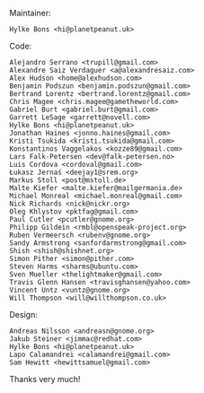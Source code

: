 Maintainer:

	Hylke Bons <hi@planetpeanut.uk>

Code:

	Alejandro Serrano <trupill@gmail.com>
	Alexandre Saiz Verdaguer <a@alexandresaiz.com>
	Alex Hudson <home@alexhudson.com>
	Benjamin Podszun <benjamin.podszun@gmail.com>
	Bertrand Lorentz <bertrand.lorentz@gmail.com>
	Chris Magee <chris.magee@gametheworld.com>
	Gabriel Burt <gabriel.burt@gmail.com>
	Garrett LeSage <garrett@novell.com>
	Hylke Bons <hi@planetpeanut.uk>
	Jonathan Haines <jonno.haines@gmail.com>
	Kristi Tsukida <kristi.tsukida@gmail.com>
	Konstantinos Vaggelakos <kozze89@gmail.com>
	Lars Falk-Petersen <dev@falk-petersen.no>
	Luis Cordova <cordoval@gmail.com>
	Łukasz Jernaś <deejay1@srem.org>
	Markus Stoll <post@mstoll.de>
    Malte Kiefer <malte.kiefer@mailgermania.de>
	Michael Monreal <michael.monreal@gmail.com>
	Nick Richards <nick@nickr.org>
	Oleg Khlystov <pktfag@gmail.com>
	Paul Cutler <pcutler@gnome.org>
	Philipp Gildein <rmbl@openspeak-project.org>
	Ruben Vermeersch <rubenv@gnome.org>
	Sandy Armstrong <sanfordarmstrong@gmail.com>
	Shish <shish@shishnet.org>
	Simon Pither <simon@pither.com>
	Steven Harms <sharms@ubuntu.com>
	Sven Mueller <thelightmaker@gmail.com>
	Travis Glenn Hansen <travisghansen@yahoo.com>
	Vincent Untz <vuntz@gnome.org>
	Will Thompson <will@willthompson.co.uk>
		
Design:

	Andreas Nilsson <andreasn@gnome.org>
	Jakub Steiner <jimmac@redhat.com>
	Hylke Bons <hi@planetpeanut.uk>
	Lapo Calamandrei <calamandrei@gmail.com>
	Sam Hewitt <hewittsamuel@gmail.com>

Thanks very much!

